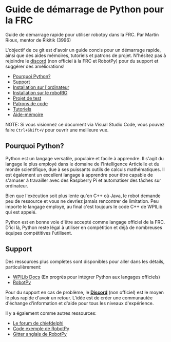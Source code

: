# Guide de démarrage de Python pour la FRC
Guide de démarrage rapide pour utiliser robotpy dans la FRC.
Par Martin Rioux, mentor de Rikitik (3996)

L'objectif de ce git est d'avoir un guide concis pour un démarrage rapide, ainsi que des aides mémoires, tutoriels et patrons de projet. N'hésitez pas à rejoindre le [discord](https://discord.gg/FWm2rZQWXE) (non officiel à la FRC et RobotPy) pour du support et suggérer des améliorations!

- [Pourquoi Python?](#pourquoi-python)
- [Support](#support)
- [Installation sur l'ordinateur](/installation_ordinateur.md)
- [Installation sur le roboRIO](/installation_roborio.md)
- [Projet de test](/patrons/projet_de_test/README.md)
- [Patrons de code](/patrons/README.md)
- [Tutoriels](/tutoriels/README.md)
- [Aide-mémoire](/tutoriels/aide_memoire.md)

NOTE: Si vous visionnez ce document via Visual Studio Code, vous pouvez faire `Ctrl+Shift+V` pour ouvrir une meilleure vue.

## Pourquoi Python?
Python est un langage versatile, populaire et facile à apprendre. Il s'agit du langage le plus employé dans le domaine de l'Intelligence Articielle et du monde scientifique, due à ses puissants outils de calculs mathématiques. Il est également un excellent langage à apprendre pour être capable de s'amuser à travailler avec des Raspberry Pi et automatiser des tâches sur ordinateur.

Bien que l'exécution soit plus lente qu'en C++ où Java, le robot demande peu de ressource et vous ne devriez jamais rencontrer de limitation. Peu importe le langage employé, au final c'est toujours le code C++ de WPILib qui est appelé.

Python est en bonne voie d'être accepté comme langage officiel de la FRC. D'ici là, Python reste légal à utiliser en compétition et déjà de nombreuses équipes compétitives l'utilisent.

## Support

Des ressources plus complètes sont disponibles pour aller dans les détails, particulièrement:

- [WPILib Docs](https://docs.wpilib.org/fr/stable/) (En progrès pour intégrer Python aux langages officiels)
- [RobotPy](https://robotpy.readthedocs.io/en/stable/)

Pour du support en cas de problème, le [**Discord**](https://discord.gg/FWm2rZQWXE) (non officiel) est le moyen le plus rapide d'avoir un retour. L'idée est de créer une communautée d'échange d'information et d'aide pour tous les niveaux d'expérience.

Il y a également comme autres ressources:

- [Le forum de chiefdelphi](https://www.chiefdelphi.com/c/technical/python/77)
- [Code exemple de RobotPy](https://github.com/robotpy/examples)
- [Gitter anglais de RobotPy](https://matrix.to/#/#robotpy_robotpy-wpilib:gitter.im)
